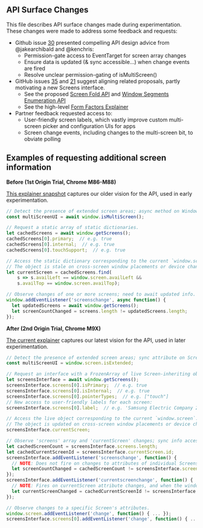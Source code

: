 ## API Surface Changes

This file describes API surface changes made during experimentation. These
changes were made to address some feedback and requests:
- Github issue [30](https://github.com/webscreens/window-placement/issues/30)
presented compelling API design advice from @jakearchibald and @kenchris:
  - Permission-gate access to EventTarget for screen array changes
  - Ensure data is updated (& sync accessible...) when change events are fired
  - Resolve unclear permission-gating of isMultiScreen()
- GitHub issues [35](https://github.com/webscreens/window-placement/issues/35)
and [21](https://github.com/webscreens/window-placement/issues/21) suggest
aligning related proposals, partly motivating a new Screens interface.
  - See the proposed [Screen Fold API](https://w3c.github.io/screen-fold/) and
  [Window Segments Enumeration API](https://github.com/webscreens/window-segments)
  - See the high-level [Form Factors Explainer](https://webscreens.github.io/form-factors/)
- Partner feedback requested access to:
  - User-friendly screen labels, which vastly improve custom multi-screen picker and configuration UIs for apps
  - Screen change events, including changes to the multi-screen bit, to obviate polling

## Examples of requesting additional screen information

**Before (1st Origin Trial, Chrome M86-M88)**

[This explainer snapshot](https://github.com/webscreens/window-placement/blob/a1e6c7cbf6e60ca04483ef817c5ea0ff069beecd/EXPLAINER.md)
captures our older vision for the API, used in early experimentation.

```javascript
// Detect the presence of extended screen areas; async method on Window.
const multiScreenUI = await window.isMultiScreen();

// Request a static array of static dictionaries.
let cachedScreens = await window.getScreens();
cachedScreens[0].primary;  // e.g. true
cachedScreens[0].internal;  // e.g. true
cachedScreens[0].touchSupport;  // e.g. true

// Access the static dictionary corresponding to the current `window.screen`.
// The object is stale on cross-screen window placements or device changes.
let currentScreen = cachedScreens.find(
    s => s.availLeft == window.screen.availLeft &&
    s.availTop == window.screen.availTop);

// Observe changes of one or more screens; need to await updated info.
window.addEventListener('screenschange', async function() {
  let updatedScreens = await window.getScreens();
  let screenCountChanged = screens.length != updatedScreens.length;
});
```

**After (2nd Origin Trial, Chrome M9X)**

[The current explainer](https://github.com/webscreens/window-placement/blob/master/EXPLAINER.md)
captures our latest vision for the API, used in later experimentation.

```javascript
// Detect the presence of extended screen areas; sync attribute on Screen.
const multiScreenUI = window.screen.isExtended;

// Request an interface with a FrozenArray of live Screen-inheriting objects.
let screensInterface = await window.getScreens();
screensInterface.screens[0].isPrimary;  // e.g. true
screensInterface.screens[0].isInternal;  // e.g. true
screensInterface.screens[0].pointerTypes;  // e.g. ["touch"]
// New access to user-friendly labels for each screen:
screensInterface.screens[0].label;  // e.g. 'Samsung Electric Company 28"'

// Access the live object corresponding to the current `window.screen`.
// The object is updated on cross-screen window placements or device changes.
screensInterface.currentScreen;

// Observe 'screens' array and 'currentScreen' changes; sync info access.
let cachedScreenCount = screensInterface.screens.length;
let cachedCurrentScreenId = screensInterface.currentScreen.id;
screensInterface.addEventListener('screenschange', function() {
  // NOTE: Does not fire on changes to attributes of individual Screens.
  let screenCountChanged = cachedScreenCount != screensInterface.screens.length;
});
screensInterface.addEventListener('currentscreenchange', function() {
  // NOTE: Fires on currentScreen attribute changes, and when the window moves to another screen.
  let currentScreenChanged = cachedCurrentScreenId != screensInterface.currentScreen.id;
});

// Observe changes to a specific Screen's attributes.
window.screen.addEventListener('change', function() { ... });
screensInterface.screens[0].addEventListener('change', function() { ... });
```
